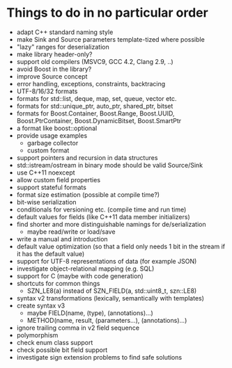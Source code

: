 Things to do in no particular order
===================================

* adapt C++ standard naming style
* make Sink and Source parameters template-tized where possible
* "lazy" ranges for deserialization
* make library header-only?
* support old compilers (MSVC9, GCC 4.2, Clang 2.9, ..)
* avoid Boost in the library?
* improve Source concept
* error handling, exceptions, constraints, backtracing
* UTF-8/16/32 formats
* formats for std::list, deque, map, set, queue, vector<bool> etc.
* formats for std::unique_ptr, auto_ptr, shared_ptr, bitset
* formats for Boost.Container, Boost.Range, Boost.UUID, Boost.PtrContainer,
  Boost.DynamicBitset, Boost.SmartPtr
* a format like boost::optional
* provide usage examples
  * garbage collector
  * custom format
* support pointers and recursion in data structures
* std::istream/ostream in binary mode should be valid Source/Sink
* use C++11 noexcept
* allow custom field properties
* support stateful formats
* format size estimation (possible at compile time?)
* bit-wise serialization
* conditionals for versioning etc. (compile time and run time)
* default values for fields (like C++11 data member initializers)
* find shorter and more distinguishable namings for de/serialization
  * maybe read/write or load/save
* write a manual and introduction
* default value optimization (so that a field only needs 1 bit in the stream if
  it has the default value)
* support for UTF-8 representations of data (for example JSON)
* investigate object-relational mapping (e.g. SQL)
* support for C (maybe with code generation)
* shortcuts for common things
  * SZN_LE8(a) instead of SZN_FIELD(a, std::uint8_t, szn::LE8)
* syntax v2 transformations (lexically, semantically with templates)
* create syntax v3
  * maybe FIELD(name, (type), (annotations)...)
  * METHOD(name, result, (parameters...), (annotations)...)
* ignore trailing comma in v2 field sequence
* polymorphism
* check enum class support
* check possible bit field support
* investigate sign extension problems to find safe solutions
